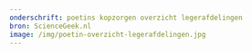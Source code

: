 ```yaml
---
onderschrift: poetins kopzorgen overzicht legerafdelingen
bron: ScienceGeek.nl
image: /img/poetin-overzicht-legerafdelingen.jpg
---
```

